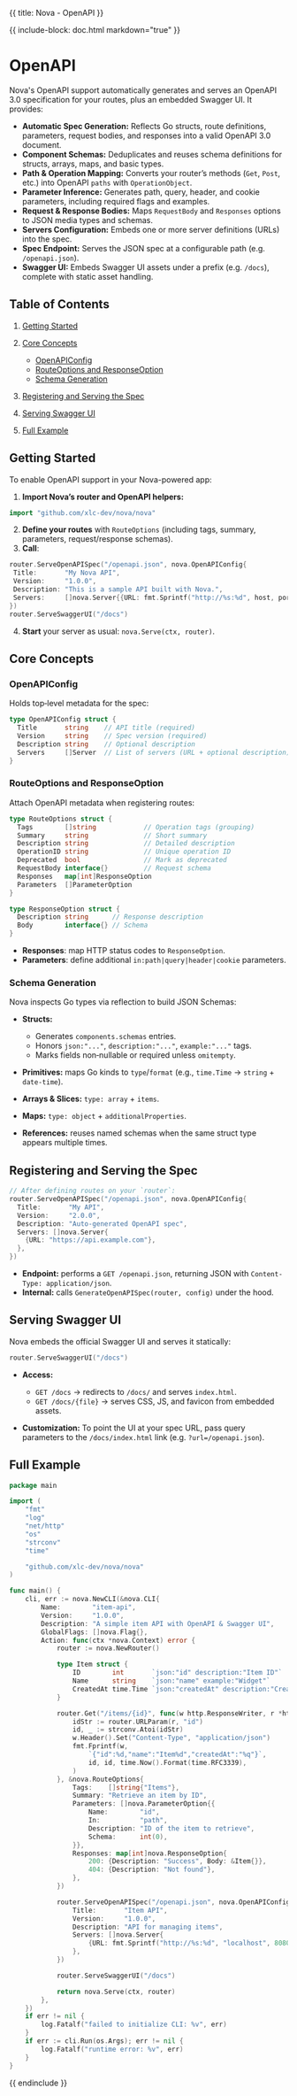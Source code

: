 {{ title: Nova - OpenAPI }}

{{ include-block: doc.html markdown="true" }}

# OpenAPI

Nova's OpenAPI support automatically generates and serves an OpenAPI 3.0 specification for your routes, plus an embedded Swagger UI. It provides:

- **Automatic Spec Generation:** Reflects Go structs, route definitions, parameters, request bodies, and responses into a valid OpenAPI 3.0 document.
- **Component Schemas:** Deduplicates and reuses schema definitions for structs, arrays, maps, and basic types.
- **Path & Operation Mapping:** Converts your router’s methods (`Get`, `Post`, etc.) into OpenAPI `paths` with `OperationObject`.
- **Parameter Inference:** Generates path, query, header, and cookie parameters, including required flags and examples.
- **Request & Response Bodies:** Maps `RequestBody` and `Responses` options to JSON media types and schemas.
- **Servers Configuration:** Embeds one or more server definitions (URLs) into the spec.
- **Spec Endpoint:** Serves the JSON spec at a configurable path (e.g. `/openapi.json`).
- **Swagger UI:** Embeds Swagger UI assets under a prefix (e.g. `/docs`), complete with static asset handling.

## Table of Contents

1. [Getting Started](#getting-started)
2. [Core Concepts](#core-concepts)
   - [OpenAPIConfig](#openapiconfig)
   - [RouteOptions and ResponseOption](#routeoptions--responseoption)
   - [Schema Generation](#schema-generation)

3. [Registering and Serving the Spec](#registering--serving-the-spec)
4. [Serving Swagger UI](#serving-swagger-ui)
5. [Full Example](#full-example)

## Getting Started

To enable OpenAPI support in your Nova-powered app:

1. **Import Nova’s router and OpenAPI helpers:**

```go
import "github.com/xlc-dev/nova/nova"
```

2. **Define your routes** with `RouteOptions` (including tags, summary, parameters, request/response schemas).
3. **Call**:

```go
router.ServeOpenAPISpec("/openapi.json", nova.OpenAPIConfig{
 Title:       "My Nova API",
 Version:     "1.0.0",
 Description: "This is a sample API built with Nova.",
 Servers:     []nova.Server{{URL: fmt.Sprintf("http://%s:%d", host, port)}},
})
router.ServeSwaggerUI("/docs")
```

4. **Start** your server as usual: `nova.Serve(ctx, router)`.

## Core Concepts

### OpenAPIConfig

Holds top‐level metadata for the spec:

```go
type OpenAPIConfig struct {
  Title       string    // API title (required)
  Version     string    // Spec version (required)
  Description string    // Optional description
  Servers     []Server  // List of servers (URL + optional description)
}
```

### RouteOptions and ResponseOption

Attach OpenAPI metadata when registering routes:

```go
type RouteOptions struct {
  Tags        []string            // Operation tags (grouping)
  Summary     string              // Short summary
  Description string              // Detailed description
  OperationID string              // Unique operation ID
  Deprecated  bool                // Mark as deprecated
  RequestBody interface{}         // Request schema
  Responses   map[int]ResponseOption
  Parameters  []ParameterOption
}

type ResponseOption struct {
  Description string      // Response description
  Body        interface{} // Schema
}
```

- **Responses**: map HTTP status codes to `ResponseOption`.
- **Parameters**: define additional `in:path|query|header|cookie` parameters.

### Schema Generation

Nova inspects Go types via reflection to build JSON Schemas:

- **Structs:**
  - Generates `components.schemas` entries.
  - Honors `json:"..."`, `description:"..."`, `example:"..."` tags.
  - Marks fields non‐nullable or required unless `omitempty`.

- **Primitives:** maps Go kinds to `type`/`format` (e.g., `time.Time` → `string` + `date‐time`).
- **Arrays & Slices:** `type: array` + `items`.
- **Maps:** `type: object` + `additionalProperties`.
- **References:** reuses named schemas when the same struct type appears multiple times.

## Registering and Serving the Spec

```go
// After defining routes on your `router`:
router.ServeOpenAPISpec("/openapi.json", nova.OpenAPIConfig{
  Title:       "My API",
  Version:     "2.0.0",
  Description: "Auto‐generated OpenAPI spec",
  Servers: []nova.Server{
    {URL: "https://api.example.com"},
  },
})
```

- **Endpoint:** performs a `GET /openapi.json`, returning JSON with `Content-Type: application/json`.
- **Internal:** calls `GenerateOpenAPISpec(router, config)` under the hood.

## Serving Swagger UI

Nova embeds the official Swagger UI and serves it statically:

```go
router.ServeSwaggerUI("/docs")
```

- **Access:**
  - `GET /docs` → redirects to `/docs/` and serves `index.html`.
  - `GET /docs/{file}` → serves CSS, JS, and favicon from embedded assets.

- **Customization:** To point the UI at your spec URL, pass query parameters to the `/docs/index.html` link (e.g. `?url=/openapi.json`).

## Full Example

```go
package main

import (
	"fmt"
	"log"
	"net/http"
	"os"
	"strconv"
	"time"

	"github.com/xlc-dev/nova/nova"
)

func main() {
	cli, err := nova.NewCLI(&nova.CLI{
		Name:        "item-api",
		Version:     "1.0.0",
		Description: "A simple item API with OpenAPI & Swagger UI",
		GlobalFlags: []nova.Flag{},
		Action: func(ctx *nova.Context) error {
			router := nova.NewRouter()

			type Item struct {
				ID        int       `json:"id" description:"Item ID"`
				Name      string    `json:"name" example:"Widget"`
				CreatedAt time.Time `json:"createdAt" description:"Creation timestamp"`
			}

			router.Get("/items/{id}", func(w http.ResponseWriter, r *http.Request) {
				idStr := router.URLParam(r, "id")
				id, _ := strconv.Atoi(idStr)
				w.Header().Set("Content-Type", "application/json")
				fmt.Fprintf(w,
					`{"id":%d,"name":"Item%d","createdAt":"%q"}`,
					id, id, time.Now().Format(time.RFC3339),
				)
			}, &nova.RouteOptions{
				Tags:    []string{"Items"},
				Summary: "Retrieve an item by ID",
				Parameters: []nova.ParameterOption{{
					Name:        "id",
					In:          "path",
					Description: "ID of the item to retrieve",
					Schema:      int(0),
				}},
				Responses: map[int]nova.ResponseOption{
					200: {Description: "Success", Body: &Item{}},
					404: {Description: "Not found"},
				},
			})

			router.ServeOpenAPISpec("/openapi.json", nova.OpenAPIConfig{
				Title:       "Item API",
				Version:     "1.0.0",
				Description: "API for managing items",
				Servers: []nova.Server{
					{URL: fmt.Sprintf("http://%s:%d", "localhost", 8080)},
				},
			})

			router.ServeSwaggerUI("/docs")

			return nova.Serve(ctx, router)
		},
	})
	if err != nil {
		log.Fatalf("failed to initialize CLI: %v", err)
	}
	if err := cli.Run(os.Args); err != nil {
		log.Fatalf("runtime error: %v", err)
	}
}
```

{{ endinclude }}
